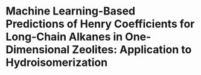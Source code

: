 # Machine Learning-Based Predictions of Henry Coefficients for Long-Chain Alkanes in One-Dimensional Zeolites: Application to Hydroisomerization
